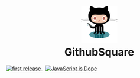 <h1 align="center">
  	<img height="100" src="./img/githubnew.svg" alt="GithubSquare Logo" /> <br> GithubSquare
</h1>

<!---  SHIELDS   -->
<p>
<a href="">
  <img alt="first release" src="https://img.shields.io/badge/release-v1.0-brightgreen.svg" />
</a>
&nbsp
<a href="">
  <img alt="JavaScript is Dope" src="https://img.shields.io/badge/React-is%20dope%20%E2%AD%90-00D8FF.svg" />
</a>
</p>
